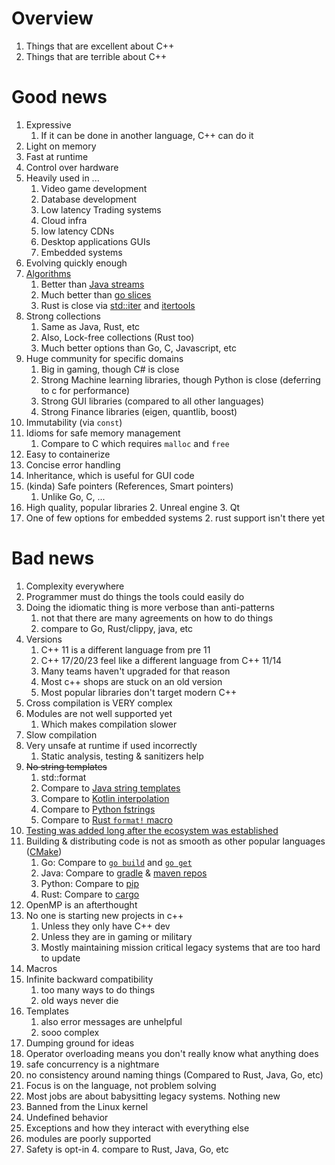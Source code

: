 # Overview

1. Things that are excellent about C++
1. Things that are terrible about C++

# Good news

1. Expressive
    1. If it can be done in another language, C++ can do it
1. Light on memory
1. Fast at runtime
1. Control over hardware
2. Heavily used in ...
    1. Video game development 
    2. Database development
    3. Low latency Trading systems
    4. Cloud infra
    5. low latency CDNs
    6. Desktop applications GUIs
    7. Embedded systems
1. Evolving quickly enough
1. [Algorithms](https://en.cppreference.com/w/cpp/algorithm)
    1. Better than [Java streams](https://docs.oracle.com/en/java/javase/21/docs/api/java.base/java/util/stream/Stream.html)
    1. Much better than [go slices](https://pkg.go.dev/slices)
    1. Rust is close via [std::iter](https://doc.rust-lang.org/std/iter/index.html) and [itertools](https://docs.rs/itertools/latest/itertools/)
1. Strong collections
    1. Same as Java, Rust, etc
    1. Also, Lock-free collections (Rust too)
    1. Much better options than Go, C, Javascript, etc
1. Huge community for specific domains
    1. Big in gaming, though C# is close
    1. Strong Machine learning libraries, though Python is close (deferring to c for performance)
    1. Strong GUI libraries (compared to all other languages)
    1. Strong Finance libraries (eigen, quantlib, boost)
1. Immutability (via `const`)
1. Idioms for safe memory management
    1. Compare to C which requires `malloc` and `free`
1. Easy to containerize
1. Concise error handling
1. Inheritance, which is useful for GUI code
1. (kinda) Safe pointers (References, Smart pointers)
    1. Unlike Go, C, ...
1. High quality, popular libraries
    2. Unreal engine
    3. Qt
1. One of few options for embedded systems
    2. rust support isn't there yet


# Bad news
1. Complexity everywhere
2. Programmer must do things the tools could easily do
1. Doing the idiomatic thing is more verbose than anti-patterns
    1. not that there are many agreements on how to do things
    2. compare to Go, Rust/clippy, java, etc
1. Versions
    1. C++ 11 is a different language from pre 11
    1. C++ 17/20/23 feel like a different language from C++ 11/14
    1. Many teams haven't upgraded for that reason
    2. Most c++ shops are stuck on an old version
    3. Most popular libraries don't target modern C++
1. Cross compilation is VERY complex
1. Modules are not well supported yet
    1. Which makes compilation slower
1. Slow compilation
1. Very unsafe at runtime if used incorrectly
    1. Static analysis, testing & sanitizers help
1. ~~No string templates~~
    1. std::format
    1. Compare to [Java string templates](https://openjdk.org/jeps/459)
    1. Compare to [Kotlin interpolation](https://kotlinlang.org/docs/java-to-kotlin-idioms-strings.html)
    1. Compare to [Python fstrings](https://realpython.com/python-f-strings/)
    1. Compare to [Rust `format!` macro](https://doc.rust-lang.org/std/macro.format.html)
1. [Testing was added long after the ecosystem was established](https://github.com/catchorg/Catch2)
1. Building & distributing code is not as smooth as other popular languages ([CMake](https://cmake.org/))
    1. Go: Compare to [`go build`](https://pkg.go.dev/cmd/go#hdr-Compile_packages_and_dependencies) and [`go get`](https://pkg.go.dev/cmd/go/internal/get)
    1. Java: Compare to [gradle](https://gradle.org/) & [maven repos](https://mvnrepository.com/)
    1. Python: Compare to [pip](https://pypi.org/project/pip/)
    1. Rust: Compare to [cargo](https://doc.rust-lang.org/cargo/)
1. OpenMP is an afterthought
1. No one is starting new projects in c++
    1. Unless they only have C++ dev
    2. Unless they are in gaming or military
    3. Mostly maintaining mission critical legacy systems that are too hard to update
1. Macros
1. Infinite backward compatibility
    1. too many ways to do things
    2. old ways never die
1. Templates
    1. also error messages are unhelpful
    2. sooo complex
1. Dumping ground for ideas
1. Operator overloading means you don't really know what anything does
1. safe concurrency is a nightmare
1. no consistency around naming things (Compared to Rust, Java, Go, etc)
1. Focus is on the language, not problem solving
1. Most jobs are about babysitting legacy systems.  Nothing new
1. Banned from the Linux kernel
1. Undefined behavior
1. Exceptions and how they interact with everything else
1. modules are poorly supported
3. Safety is opt-in
    4. compare to Rust, Java, Go, etc
